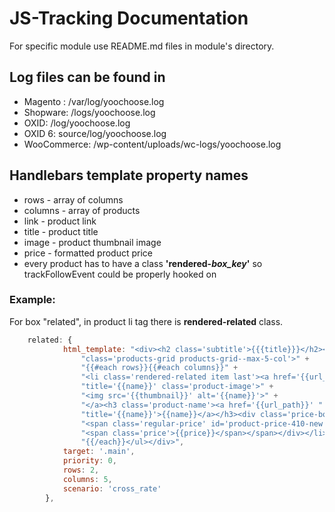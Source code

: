 # JS-Tracking Documentation
For specific module use README.md files in module's directory.

## Log files can be found in

* Magento : /var/log/yoochoose.log
* Shopware: /logs/yoochoose.log
* OXID: /log/yoochoose.log
* OXID 6: source/log/yoochoose.log
* WooCommerce: /wp-content/uploads/wc-logs/yoochoose.log

## Handlebars template property names
* rows - array of columns
* columns - array of products
* link - product link
* title - product title
* image - product thumbnail image
* price - formatted product price 
* every product has to have a class <b>'rendered-<i>box_key</i>'</b> so trackFollowEvent could be properly hooked on

### Example:
For box "related", in product li tag there is <b>rendered-related</b> class.

```js
    related: {
            html_template: "<div><h2 class='subtitle'>{{{title}}}</h2><ul " +
                "class='products-grid products-grid--max-5-col'>" +
                "{{#each rows}}{{#each columns}}" +
                "<li class='rendered-related item last'><a href='{{url_path}}' " +
                "title='{{name}}' class='product-image'>" +
                "<img src='{{thumbnail}}' alt='{{name}}'>" +
                "</a><h3 class='product-name'><a href='{{url_path}}' " +
                "title='{{name}}'>{{name}}</a></h3><div class='price-box'>" +
                "<span class='regular-price' id='product-price-410-new'>" +
                "<span class='price'>{{price}}</span></span></div></li>{{/each}}" +
                "{{/each}}</ul></div>",
            target: '.main',
            priority: 0,
            rows: 2,
            columns: 5,
            scenario: 'cross_rate'
        },
```